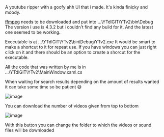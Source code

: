 A youtube ripper with a goofy ahh UI that i made. It's kinda finicky and moody.

[ffmpeg](https://github.com/BtbN/FFmpeg-Builds/releases/download/latest/ffmpeg-master-latest-win64-gpl.zip) needs to be downloaded and put into ...\YTdlGIT\YTv2\bin\Debug
The version i use is 4.3.2 but i couldn't find any build for it. And the latest one seemed to be working.

Executable is at ...\YTdlGIT\YTv2\bin\Debug\YTv2.exe
It would be smart to make a shortcut to it for repeat use. If you have windows you can just right click on it and there should be an option to create a shorcut for the executable.

All the code that was written by me is in ...\YTdlGIT\YTv2\MainWindow.xaml.cs

When waiting for search results depending on the amount of results wanted it can take some time so be patient 😅

![image](https://user-images.githubusercontent.com/24756451/215352892-71132cbd-7dae-49a3-952e-cc0a7f9ef465.png)

You can download the number of videos given from top to bottom

![image](https://user-images.githubusercontent.com/24756451/208471701-ec094e28-92cf-4cda-a686-b41d78886911.png)

With this button you can change the folder to which the videos or sound files will be downloaded
